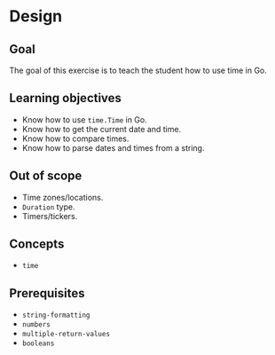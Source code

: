 # Design

## Goal

The goal of this exercise is to teach the student how to use time in Go.

## Learning objectives

- Know how to use `time.Time` in Go.
- Know how to get the current date and time.
- Know how to compare times.
- Know how to parse dates and times from a string.

## Out of scope

- Time zones/locations.
- `Duration` type.
- Timers/tickers.

## Concepts

- `time`

## Prerequisites

- `string-formatting`
- `numbers`
- `multiple-return-values`
- `booleans`
